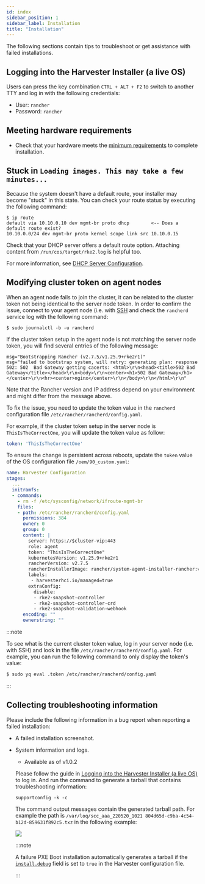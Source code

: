 ```yaml
---
id: index
sidebar_position: 1
sidebar_label: Installation
title: "Installation"
---
```


<head>
  <link rel="canonical" href="https://docs.harvesterhci.io/v1.6/troubleshooting/index"/>
</head>

The following sections contain tips to troubleshoot or get assistance with failed installations.

## Logging into the Harvester Installer (a live OS)

Users can press the key combination `CTRL + ALT + F2` to switch to another TTY and log in with the following credentials:

- User: `rancher`
- Password: `rancher`

## Meeting hardware requirements

- Check that your hardware meets the [minimum requirements](../install/requirements.md#hardware-requirements) to complete installation.

## Stuck in `Loading images. This may take a few minutes...`

Because the system doesn't have a default route, your installer may become "stuck" in this state. You can check your route status by executing the following command:

```shell
$ ip route
default via 10.10.0.10 dev mgmt-br proto dhcp        <-- Does a default route exist?
10.10.0.0/24 dev mgmt-br proto kernel scope link src 10.10.0.15
```

Check that your DHCP server offers a default route option. Attaching content from `/run/cos/target/rke2.log` is helpful too.

For more information, see [DHCP Server Configuration](../install/pxe-boot-install.md#dhcp-server-configuration).

## Modifying cluster token on agent nodes

When an agent node fails to join the cluster, it can be related to the cluster token not being identical to the server node token.
In order to confirm the issue, connect to your agent node (i.e. with [SSH](./os.md#how-to-log-in-to-a-harvester-node) and check the `rancherd` service log with the following command:

```shell
$ sudo journalctl -b -u rancherd
```

If the cluster token setup in the agent node is not matching the server node token, you will find several entries of the following message:

```shell
msg="Bootstrapping Rancher (v2.7.5/v1.25.9+rke2r1)"
msg="failed to bootstrap system, will retry: generating plan: response 502: 502  Bad Gateway getting cacerts: <html>\r\n<head><title>502 Bad Gateway</title></head>\r\n<body>\r\n<center><h1>502 Bad Gateway</h1></center>\r\n<hr><center>nginx</center>\r\n</body>\r\n</html>\r\n"
```

Note that the Rancher version and IP address depend on your environment and might differ from the message above.

To fix the issue, you need to update the token value in the `rancherd` configuration file `/etc/rancher/rancherd/config.yaml`.

For example, if the cluster token setup in the server node is `ThisIsTheCorrectOne`, you will update the token value as follow:

```yaml
token: 'ThisIsTheCorrectOne'
```

To ensure the change is persistent across reboots, update the `token` value of the OS configuration file `/oem/90_custom.yaml`:

```yaml
name: Harvester Configuration
stages:
  ...
  initramfs:
  - commands:
    - rm -f /etc/sysconfig/network/ifroute-mgmt-br
    files:
    - path: /etc/rancher/rancherd/config.yaml
      permissions: 384
      owner: 0
      group: 0
      content: |
        server: https://$cluster-vip:443
        role: agent
        token: "ThisIsTheCorrectOne"
        kubernetesVersion: v1.25.9+rke2r1
        rancherVersion: v2.7.5
        rancherInstallerImage: rancher/system-agent-installer-rancher:v2.7.5
        labels:
         - harvesterhci.io/managed=true
        extraConfig:
          disable:
          - rke2-snapshot-controller
          - rke2-snapshot-controller-crd
          - rke2-snapshot-validation-webhook
      encoding: ""
      ownerstring: ""
```

:::note

To see what is the current cluster token value, log in your server node (i.e. with SSH)
and look in the file `/etc/rancher/rancherd/config.yaml`. For example,
you can run the following command to only display the token's value:

```bash
$ sudo yq eval .token /etc/rancher/rancherd/config.yaml
```

:::

## Collecting troubleshooting information

Please include the following information in a bug report when reporting a failed installation:

- A failed installation screenshot.
- System information and logs.
    - Available as of v1.0.2

    Please follow the guide in [Logging into the Harvester Installer (a live OS)](#logging-into-the-harvester-installer-a-live-os) to log in. And run the command to generate a tarball that contains troubleshooting information:

    ```
    supportconfig -k -c
    ```
    
    The command output messages contain the generated tarball path. For example the path is `/var/loq/scc_aaa_220520_1021 804d65d-c9ba-4c54-b12d-859631f892c5.txz` in the following example:

    ![](/img/v1.2/troubleshooting/installation-support-config-example.png)

    :::note

    A failure PXE Boot installation automatically generates a tarball if the [`install.debug`](../install/harvester-configuration.md#installdebug) field is set to `true` in the Harvester configuration file.

    :::
